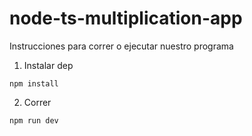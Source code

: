 # node-ts-multiplication-app


Instrucciones para correr o ejecutar nuestro programa


1. Instalar dep

````
npm install
````

2. Correr 

````
npm run dev
````

